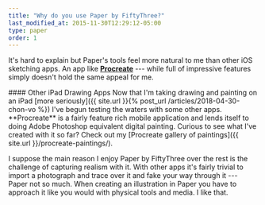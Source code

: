 ```yaml
---
title: "Why do you use Paper by FiftyThree?"
last_modified_at: 2015-11-30T12:29:12-05:00
type: paper
order: 1
---
```


It's hard to explain but Paper's tools feel more natural to me than other iOS sketching apps. An app like [**Procreate**](http://procreate.si/) --- while full of impressive features simply doesn't hold the same appeal for me.

<div class="notice--warning" markdown="1">
#### Other iPad Drawing Apps
Now that I'm taking drawing and painting on an iPad [more seriously]({{ site.url }}{% post_url /articles/2018-04-30-chon-vo %}) I've begun testing the waters with some other apps. **Procreate** is a fairly feature rich mobile application and lends itself to doing Adobe Photoshop equivalent digital painting. Curious to see what I've created with it so far? Check out my [Procreate gallery of paintings]({{ site.url }}/procreate-paintings/).
</div>

I suppose the main reason I enjoy Paper by FiftyThree over the rest is the challenge of capturing realism with it. With other apps it's fairly trivial to import a photograph and trace over it and fake your way through it --- Paper not so much. When creating an illustration in Paper you have to approach it like you would with physical tools and media. I like that.
